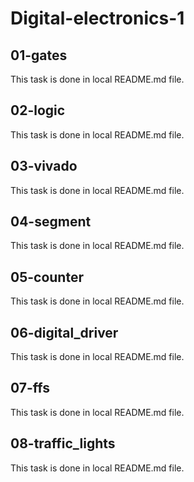 # Digital-electronics-1

## 01-gates
This task is done in local README.md file.

## 02-logic
This task is done in local README.md file.

## 03-vivado
This task is done in local README.md file.

## 04-segment
This task is done in local README.md file.

## 05-counter
This task is done in local README.md file.

## 06-digital_driver
This task is done in local README.md file.

## 07-ffs
This task is done in local README.md file.

## 08-traffic_lights
This task is done in local README.md file.
